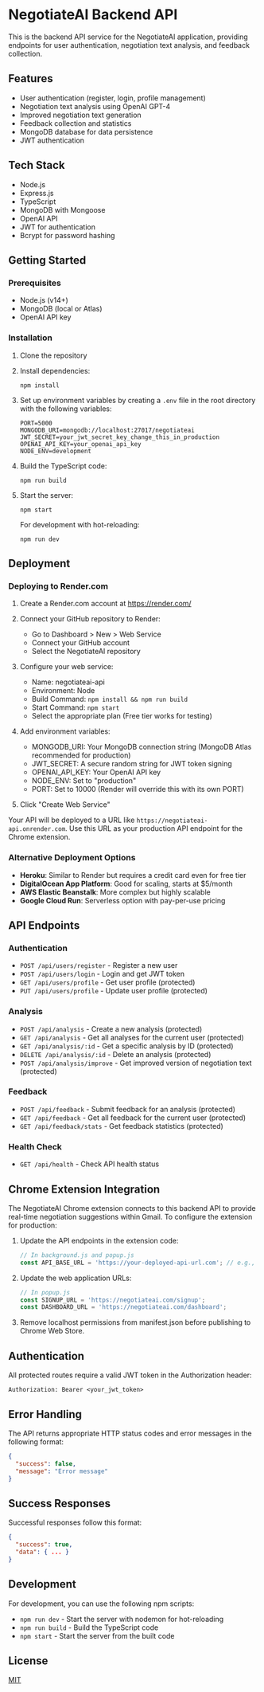 # NegotiateAI Backend API

This is the backend API service for the NegotiateAI application, providing endpoints for user authentication, negotiation text analysis, and feedback collection.

## Features

- User authentication (register, login, profile management)
- Negotiation text analysis using OpenAI GPT-4
- Improved negotiation text generation
- Feedback collection and statistics
- MongoDB database for data persistence
- JWT authentication

## Tech Stack

- Node.js
- Express.js
- TypeScript
- MongoDB with Mongoose
- OpenAI API
- JWT for authentication
- Bcrypt for password hashing

## Getting Started

### Prerequisites

- Node.js (v14+)
- MongoDB (local or Atlas)
- OpenAI API key

### Installation

1. Clone the repository
2. Install dependencies:
   ```
   npm install
   ```
3. Set up environment variables by creating a `.env` file in the root directory with the following variables:
   ```
   PORT=5000
   MONGODB_URI=mongodb://localhost:27017/negotiateai
   JWT_SECRET=your_jwt_secret_key_change_this_in_production
   OPENAI_API_KEY=your_openai_api_key
   NODE_ENV=development
   ```
4. Build the TypeScript code:
   ```
   npm run build
   ```
5. Start the server:
   ```
   npm start
   ```
   
   For development with hot-reloading:
   ```
   npm run dev
   ```

## Deployment

### Deploying to Render.com

1. Create a Render.com account at https://render.com/

2. Connect your GitHub repository to Render:
   - Go to Dashboard > New > Web Service
   - Connect your GitHub account
   - Select the NegotiateAI repository

3. Configure your web service:
   - Name: negotiateai-api
   - Environment: Node
   - Build Command: `npm install && npm run build`
   - Start Command: `npm start`
   - Select the appropriate plan (Free tier works for testing)

4. Add environment variables:
   - MONGODB_URI: Your MongoDB connection string (MongoDB Atlas recommended for production)
   - JWT_SECRET: A secure random string for JWT token signing
   - OPENAI_API_KEY: Your OpenAI API key
   - NODE_ENV: Set to "production"
   - PORT: Set to 10000 (Render will override this with its own PORT)

5. Click "Create Web Service"

Your API will be deployed to a URL like `https://negotiateai-api.onrender.com`. Use this URL as your production API endpoint for the Chrome extension.

### Alternative Deployment Options

- **Heroku**: Similar to Render but requires a credit card even for free tier
- **DigitalOcean App Platform**: Good for scaling, starts at $5/month
- **AWS Elastic Beanstalk**: More complex but highly scalable
- **Google Cloud Run**: Serverless option with pay-per-use pricing

## API Endpoints

### Authentication

- `POST /api/users/register` - Register a new user
- `POST /api/users/login` - Login and get JWT token
- `GET /api/users/profile` - Get user profile (protected)
- `PUT /api/users/profile` - Update user profile (protected)

### Analysis

- `POST /api/analysis` - Create a new analysis (protected)
- `GET /api/analysis` - Get all analyses for the current user (protected)
- `GET /api/analysis/:id` - Get a specific analysis by ID (protected)
- `DELETE /api/analysis/:id` - Delete an analysis (protected)
- `POST /api/analysis/improve` - Get improved version of negotiation text (protected)

### Feedback

- `POST /api/feedback` - Submit feedback for an analysis (protected)
- `GET /api/feedback` - Get all feedback for the current user (protected)
- `GET /api/feedback/stats` - Get feedback statistics (protected)

### Health Check

- `GET /api/health` - Check API health status

## Chrome Extension Integration

The NegotiateAI Chrome extension connects to this backend API to provide real-time negotiation suggestions within Gmail. To configure the extension for production:

1. Update the API endpoints in the extension code:
   ```javascript
   // In background.js and popup.js
   const API_BASE_URL = 'https://your-deployed-api-url.com'; // e.g., https://negotiateai-api.onrender.com
   ```

2. Update the web application URLs:
   ```javascript
   // In popup.js
   const SIGNUP_URL = 'https://negotiateai.com/signup';
   const DASHBOARD_URL = 'https://negotiateai.com/dashboard';
   ```

3. Remove localhost permissions from manifest.json before publishing to Chrome Web Store.

## Authentication

All protected routes require a valid JWT token in the Authorization header:

```
Authorization: Bearer <your_jwt_token>
```

## Error Handling

The API returns appropriate HTTP status codes and error messages in the following format:

```json
{
  "success": false,
  "message": "Error message"
}
```

## Success Responses

Successful responses follow this format:

```json
{
  "success": true,
  "data": { ... }
}
```

## Development

For development, you can use the following npm scripts:

- `npm run dev` - Start the server with nodemon for hot-reloading
- `npm run build` - Build the TypeScript code
- `npm start` - Start the server from the built code

## License

[MIT](LICENSE)

